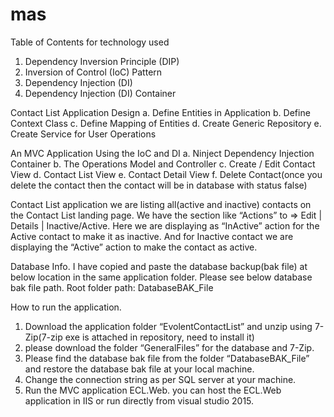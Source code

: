 # mas
Table of Contents for technology used

1.	Dependency Inversion Principle (DIP)
2.	Inversion of Control (IoC) Pattern
3.	Dependency Injection (DI)
4.	Dependency Injection (DI) Container

Contact List Application Design
	a. Define Entities in Application
	b. Define Context Class
	c. Define Mapping of Entities
	d. Create Generic Repository
	e. Create Service for User Operations

An MVC Application Using the IoC and DI
	a. Ninject Dependency Injection Container
	b. The Operations Model and Controller
	c. Create / Edit Contact View
	d. Contact List View
	e. Contact Detail View
	f. Delete Contact(once you delete the contact then the contact will be in database with status false)

Contact List application
we are listing all(active and inactive) contacts on the Contact List landing page.
We have the section like “Actions” to => Edit | Details | Inactive/Active. 
Here we are displaying as “InActive” action for the Active contact to make it as inactive.
And for Inactive contact we are displaying the “Active” action to make the contact as active.  

Database Info.
I have copied and paste the database backup(bak file) at below location in the same application folder. 
Please see below database bak file path.
Root folder path: DatabaseBAK_File

How to run the application.
1) Download the application folder “EvolentContactList” and unzip using 7-Zip(7-zip exe is attached in repository, need to install it) 
2) please download the folder “GeneralFiles” for the database and 7-Zip.
3) Please find the database bak file from the folder “DatabaseBAK_File” and restore the database bak file at your local machine.
4) Change the connection string as per SQL server at your machine.
5) Run the MVC application ECL.Web. you can host the ECL.Web application in IIS or run directly from visual studio 2015.
 


